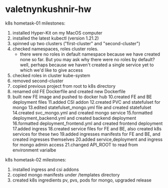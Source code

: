 # valetnynkushnir-hw

k8s hometask-01 milestones:
1. installed Hyper-Kit on my MacOS computer
2. installed the latest kubectl (version 1.21.2)
3. spinned up two clusters ("first-cluster" and "second-cluster")
4. checked namespaces, roles cluster roles.
	* there were no roles in default namespace because we have created none so far. But you may ask why there were no roles by default? well, perhaps because we haven't created a single service yet to which we'd like to give access
5. checked roles in cluster kube-system
6. removed second-cluster
7. copied previous project from root to k8s directory
8. renamed old FE Dockerfile and created new Dockerfile
9. built new FE image and pushed to docker hub
10.created FE and BE deployment files
11.added CSI addon
12.created PVC and statefulset for mongo
13.edited statefulset_mongo.yml file and created statefulset
14.created svc_mongo.yml and created mongo service
15.formatted deployment_backend.yml and created backend deployment
16.formatted deployment_frontend.yml and created frontend deployment
17.added ingress
18.created service files for FE and BE, also created k8s services for these two
19.added ingresses manifests for FE and BE, and created ingresses themselves
20.added service,deployment and ingress for mongo admin access
21.changed API_ROOT to read from environment varialbe

k8s hometask-02 milestones:
1. installed ingress and csi addons
2. copied mongo manifests under /templates directory
3. created k8s ingredients pv, pvs, pods for mongo, upgraded release
